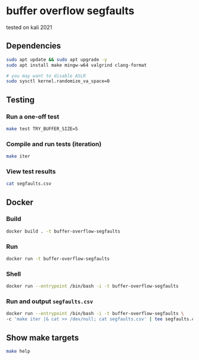 # buffer overflow segfaults
tested on kali 2021


## Dependencies
```sh
sudo apt update && sudo apt upgrade -y
sudo apt install make mingw-w64 valgrind clang-format

# you may want to disable ASLR
sudo sysctl kernel.randomize_va_space=0
```

## Testing

### Run a one-off test
```sh
make test TRY_BUFFER_SIZE=5
```

### Compile and run tests (iteration)
```sh
make iter
```

### View test results
```sh
cat segfaults.csv
```

## Docker

### Build
```sh
docker build . -t buffer-overflow-segfaults
```

### Run
```sh
docker run -t buffer-overflow-segfaults
```

### Shell
```sh
docker run --entrypoint /bin/bash -i -t buffer-overflow-segfaults
```

### Run and output `segfaults.csv`
```sh
docker run --entrypoint /bin/bash -i -t buffer-overflow-segfaults \
-c 'make iter |& cat >> /dev/null; cat segfaults.csv' | tee segfaults.csv
```


## Show make targets
```sh
make help
```
